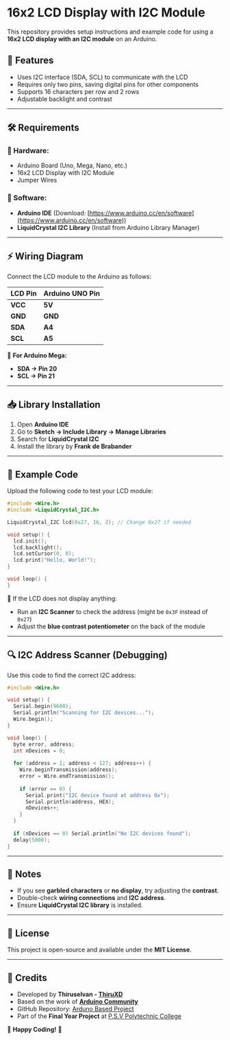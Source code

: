 # 16x2 LCD Display with I2C Module

This repository provides setup instructions and example code for using a **16x2 LCD display with an I2C module** on an Arduino.

## 📌 Features
- Uses I2C interface (SDA, SCL) to communicate with the LCD
- Requires only two pins, saving digital pins for other components
- Supports 16 characters per row and 2 rows
- Adjustable backlight and contrast

---

## 🛠 Requirements
### 🔹 Hardware:
- Arduino Board (Uno, Mega, Nano, etc.)
- 16x2 LCD Display with I2C Module
- Jumper Wires

### 🔹 Software:
- **Arduino IDE** (Download: [https://www.arduino.cc/en/software](https://www.arduino.cc/en/software))
- **LiquidCrystal I2C Library** (Install from Arduino Library Manager)

---

## ⚡ Wiring Diagram
Connect the LCD module to the Arduino as follows:

| **LCD Pin** | **Arduino UNO Pin** |
|------------|----------------|
| **VCC** | **5V** |
| **GND** | **GND** |
| **SDA** | **A4** |
| **SCL** | **A5** |

📌 **For Arduino Mega:**
- **SDA → Pin 20**
- **SCL → Pin 21**

---

## 📥 Library Installation
1. Open **Arduino IDE**
2. Go to **Sketch → Include Library → Manage Libraries**
3. Search for **LiquidCrystal I2C**
4. Install the library by **Frank de Brabander**

---

## 🚀 Example Code
Upload the following code to test your LCD module:

```cpp
#include <Wire.h>
#include <LiquidCrystal_I2C.h>

LiquidCrystal_I2C lcd(0x27, 16, 2); // Change 0x27 if needed

void setup() {
  lcd.init();  
  lcd.backlight();
  lcd.setCursor(0, 0);
  lcd.print("Hello, World!");
}

void loop() {
}
```

🔹 If the LCD does not display anything:
- Run an **I2C Scanner** to check the address (might be `0x3F` instead of `0x27`)
- Adjust the **blue contrast potentiometer** on the back of the module

---

## 🔍 I2C Address Scanner (Debugging)
Use this code to find the correct I2C address:

```cpp
#include <Wire.h>

void setup() {
  Serial.begin(9600);
  Serial.println("Scanning for I2C devices...");
  Wire.begin();
}

void loop() {
  byte error, address;
  int nDevices = 0;
  
  for (address = 1; address < 127; address++) {
    Wire.beginTransmission(address);
    error = Wire.endTransmission();
    
    if (error == 0) {
      Serial.print("I2C device found at address 0x");
      Serial.println(address, HEX);
      nDevices++;
    }
  }
  
  if (nDevices == 0) Serial.println("No I2C devices found");
  delay(5000);
}
```

---

## 📌 Notes
- If you see **garbled characters** or **no display**, try adjusting the **contrast**.
- Double-check **wiring connections** and **I2C address**.
- Ensure **LiquidCrystal I2C library** is installed.

---

## 📜 License
This project is open-source and available under the **MIT License**.

---

## 🙌 Credits
- Developed by **Thiruselvan - [ThiruXD](https://github.com/ThiruXD)**
- Based on the work of **[Arduino Community](https://forum.arduino.cc/)**
- GitHub Repository: [Arduno Based Project](https://github.com/ThiruXD/Arduno-Based-Project)
- Part of the **Final Year Project** at [P.S.V Polytechnic College](https://g.co/kgs/e5nvPrM)

🚀 **Happy Coding!** 🎉
